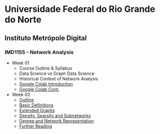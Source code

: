 # Universidade Federal do Rio Grande do Norte
## Instituto Metrópole Digital
### IMD1155 - Network Analysis

- Week 01
  - Course Outline & Syllabus
  - Data Science vs Graph Data Science
  - Historical Context of Network Analysis
  - [Google Colab Introduction](https://www.loom.com/share/8a4f0d34b3cb4d9ea04b6dcf0b3d1aca)
  - [Google Colab Cont.](https://www.loom.com/share/d96cb0af7d9c4416bfe8145c93248a11)
- Week 02
  - [Outline](https://www.loom.com/share/d30a090f147140339cc958979e38c76b)
  - [Basic Definitions](https://www.loom.com/share/38130b95c9644a14a4540c1d818e5da3)
  - [Extended Graphs](https://www.loom.com/share/7d3dcfdff501422ba29b2915ecfa4ffe)
  - [Density, Sparsity and Subnetworks](https://www.loom.com/share/feac228e694b4a31b5272012072e778f)
  - [Degree and Network Representation](https://www.loom.com/share/ffa649c95da3446793a365a7e1ec525c)
  - [Further Reading](https://www.loom.com/share/239b000c9efd40ba86976a64d7b8b493)
 
